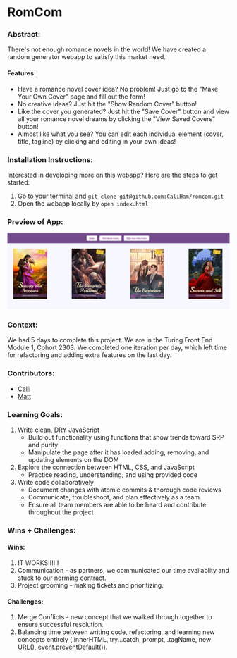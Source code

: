 # RomCom  

### Abstract:
There's not enough romance novels in the world! We have created a random generator webapp to satisfy this market need. 
#### Features:
- Have a romance novel cover idea? No problem! Just go to the "Make Your Own Cover" page and fill out the form!
- No creative ideas? Just hit the "Show Random Cover" button!
- Like the cover you generated? Just hit the "Save Cover" button and view all your romance novel dreams by clicking the "View Saved Covers" button!
- Almost like what you see? You can edit each individual element (cover, title, tagline) by clicking and editing in your own ideas!

### Installation Instructions:
Interested in developing more on this webapp? Here are the steps to get started:
1. Go to your terminal and `git clone git@github.com:CaliHam/romcom.git`
2. Open the webapp locally by `open index.html`

### Preview of App:
![](assets/ReadMeScreenshot.png) 

### Context:
We had 5 days to complete this project. We are in the Turing Front End Module 1, Cohort 2303. We completed one iteration per day, which left time for refactoring and adding extra features on the last day.

### Contributors:
- [Calli](https://github.com/CaliHam)
- [Matt](https://github.com/mbenfowler)

### Learning Goals:
[//]: <> (What were the learning goals of this project? What tech did you work with?)
1. Write clean, DRY JavaScript
    - Build out functionality using functions that show trends toward SRP and purity
    - Manipulate the page after it has loaded adding, removing, and updating elements on the DOM
2. Explore the connection between HTML, CSS, and JavaScript
    - Practice reading, understanding, and using provided code
3. Write code collaboratively
    - Document changes with atomic commits & thorough code reviews
    - Communicate, troubleshoot, and plan effectively as a team
    - Ensure all team members are able to be heard and contribute throughout the project

### Wins + Challenges:
[//]: <> (What are 2-3 wins you have from this project? What were some challenges you faced - and how did you get over them?)
#### Wins:
1. IT WORKS!!!!!!
2. Communication - as partners, we communicated our time availablity and stuck to our norming contract.
3. Project grooming - making tickets and prioritizing.

#### Challenges:
1. Merge Conflicts - new concept that we walked through together to ensure successful resolution.
2. Balancing time between writing code, refactoring, and learning new concepts entirely (.innerHTML, try...catch, prompt, .tagName, new URL(), event.preventDefault()).
